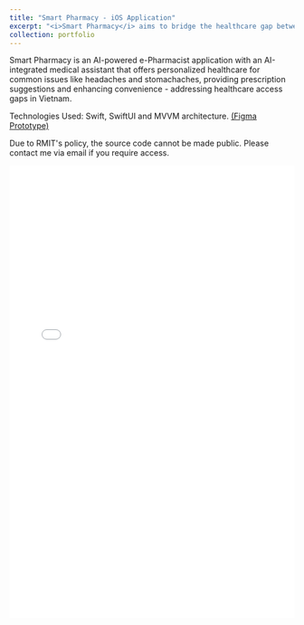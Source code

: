```yaml
---
title: "Smart Pharmacy - iOS Application"
excerpt: "<i>Smart Pharmacy</i> aims to bridge the healthcare gap between rural and urban areas by providing underserved communities with digital access to essential medications, health consultations, and prescriptions. <br/>"
collection: portfolio
---
```


Smart Pharmacy is an AI-powered e-Pharmacist application with an AI-integrated medical assistant that offers personalized healthcare for common issues like headaches and stomachaches, providing prescription suggestions and enhancing convenience - addressing healthcare access gaps in Vietnam. 

Technologies Used: Swift, SwiftUI and MVVM architecture. [\(Figma Prototype)](https://www.figma.com/design/TILsKsONM2WpFtv70xUgUG/Smart-Pharmacy?node-id=0-1&t=NnxhVEbDG1cgPfrf-1)

Due to RMIT's policy, the source code cannot be made public. Please contact me via email if you require access.

<embed src="/files/Smart Pharmacy Document.pdf" type="application/pdf" width="100%" height="800px" />




